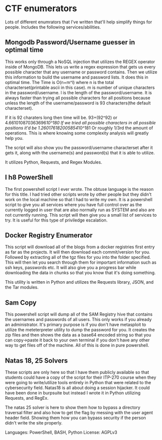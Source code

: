 # CTF enumerators
Lots of different enumrators that I've written that'll help simplify things for people.
Includes the following services/abilities.

## Mongodb Password/Username guesser in optimal time
This works only through a NoSQL injection that utilizes the REGEX operator inside of MongoDB. This lets us write a regex expression that gets us every possible character that any username or password contains. Then we utilize this information to build the username and password lists. It does this in optimal time. The Time is O(n+m^l) where n is the total characterset(printable ascii in this case). m is number of unique characters in the password/username. l is the length of the password/username. It is always faster than trying all possible characters for all positions because unless the length of the username/password is 93 characters(the default characterset). 

If it is 92 charaters long then time will be.
93+(92^92) or 4.661010870363696*10^180
If we tried all possible characters in all possible positions it'd be 1.260176182005854*10^181
Or roughly 1/3rd the amount of operations. This is where knowing some complexity analysis will greatly help you.

The script will also show you the password/username characterset after it gets it, along with the username(s) and password(s) that it is able to utilize.

It utilizes Python, Requests, and Regex Modules.


## I h8 PowerShell
The first powershell script I ever wrote. The obtuse language is the reason for this title. I had tried other scripts wrote by other people but they didn't work on the local machine so that I had to write my own. It is a powershell script to give you all services where you have full control over as the currently logged in user that are also normally run as SYSTEM and also are not currently running. This script will then give you a small list of services to try. It is useful for this type of priviledge escalation.


## Docker Registry Enumerator
This script will download all of the blogs from a docker registries first entry as far as the projects. It will then download each commit/version for you. Followed by extracting all of the tgz files for you into the folder specified. This will then let you search through them for important information such as ssh keys, passwords etc. It will also give you a progress bar while downloading the data in chunks so that you know that it's doing something.

This utility is written in Python and utilizes the Requests library, JSON, and the Tar modules.


## Sam Copy
This powershell script will dump all of the SAM Registry hive that contains the usernames and passwords of all users. This only works if you already an administrator. It's primary purpose is if you don't have metasploit to utilize the meteterpreter utility to dump the password for you. It creates the zip files and then shows the data as a base64 encoded string so that you can copy->paste it back to your own terminal if you don't have any other way to get files off of the machine. All of this is done in pure powershell.

## Natas 18, 25 Solvers
These scripts are only here so that I have them publicly available so that students could have a copy of the script for their ITP-270 course when they were going to write/utilize tools entirely in Python that were related to the cybersecurity field. Natas18 is all about doing a session hijacker. It could have been done in burpsuite but instead I wrote it in Python utilizing Requests, and RegEx.

The natas 25 solver is here to show them how to bypass a directory traversal filter and also how to get the flag by messing with the user agent header field. Showing them how you can bypass security if the person didn't write the site properly.

Languages: PowerShell, BASH, Python
License: AGPLv3
